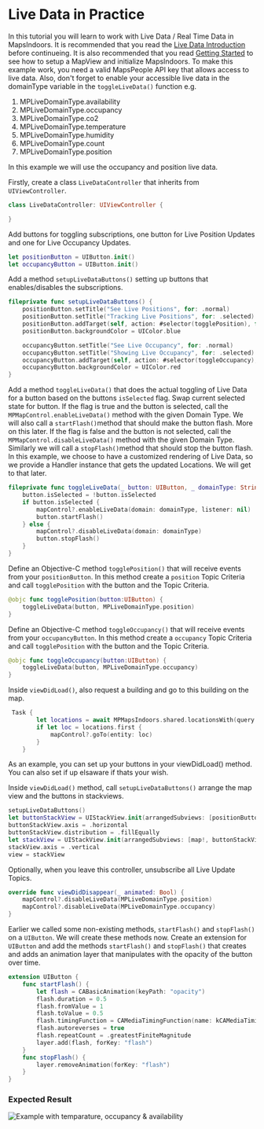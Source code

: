 # Live Data in Practice

In this tutorial you will learn to work with Live Data / Real Time Data in MapsIndoors. It is recommended that you read the [Live Data Introduction](https://docs.mapsindoors.com/live-data-intro/) before continueing. It is also recommended that you read [Getting Started](https://docs.mapsindoors.com/getting-started/ios/set-up-your-environment) to see how to setup a MapView and initialize MapsIndoors. To make this example work, you need a valid MapsPeople API key that allows access to live data. Also, don't forget to enable your accessible live data in the domainType variable in the `toggleLiveData()` function e.g.

1. MPLiveDomainType.availability
2. MPLiveDomainType.occupancy
3. MPLiveDomainType.co2
4. MPLiveDomainType.temperature
5. MPLiveDomainType.humidity
6. MPLiveDomainType.count
7. MPLiveDomainType.position

In this example we will use the occupancy and position live data.

Firstly, create a class `LiveDataController` that inherits from `UIViewController`.

```swift
class LiveDataController: UIViewController {

} 
```

Add buttons for toggling subscriptions, one button for Live Position Updates and one for Live Occupancy Updates.

```swift
let positionButton = UIButton.init()
let occupancyButton = UIButton.init()
```

Add a method `setupLiveDataButtons()` setting up buttons that enables/disables the subscriptions.

```swift
fileprivate func setupLiveDataButtons() {
    positionButton.setTitle("See Live Positions", for: .normal)
    positionButton.setTitle("Tracking Live Positions", for: .selected)
    positionButton.addTarget(self, action: #selector(togglePosition), for: .touchUpInside)
    positionButton.backgroundColor = UIColor.blue

    occupancyButton.setTitle("See Live Occupancy", for: .normal)
    occupancyButton.setTitle("Showing Live Occupancy", for: .selected)
    occupancyButton.addTarget(self, action: #selector(toggleOccupancy), for: .touchUpInside)
    occupancyButton.backgroundColor = UIColor.red
}
```

Add a method `toggleLiveData()` that does the actual toggling of Live Data for a button based on the buttons `isSelected` flag. Swap current selected state for button. If the flag is true and the button is selected, call the `MPMapControl.enableLiveData()` method with the given Domain Type. We will also call a `startFlash()`method that should make the button flash. More on this later. If the flag is false and the button is not selected, call the `MPMapControl.disableLiveData()` method with the given Domain Type. Similarly we will call a `stopFlash()`method that should stop the button flash. In this example, we choose to have a customized rendering of Live Data, so we provide a Handler instance that gets the updated Locations. We will get to that later.

```swift
fileprivate func toggleLiveData(_ button: UIButton, _ domainType: String) {
    button.isSelected = !button.isSelected
    if button.isSelected {
        mapControl?.enableLiveData(domain: domainType, listener: nil)
        button.startFlash()
    } else {
        mapControl?.disableLiveData(domain: domainType)
        button.stopFlash()
    }
}
```

Define an Objective-C method `togglePosition()` that will receive events from your `positionButton`. In this method create a `position` Topic Criteria and call `togglePosition` with the button and the Topic Criteria.

```swift
@objc func togglePosition(button:UIButton) {
    toggleLiveData(button, MPLiveDomainType.position)
}
```

Define an Objective-C method `toggleOccupancy()` that will receive events from your `occupancyButton`. In this method create a `occupancy` Topic Criteria and call `togglePosition` with the button and the Topic Criteria.

```swift
@objc func toggleOccupancy(button:UIButton) {
    toggleLiveData(button, MPLiveDomainType.occupancy)
}
```

Inside `viewDidLoad()`, also request a building and go to this building on the map.

```swift
 Task {
        let locations = await MPMapsIndoors.shared.locationsWith(query: nil, filter: nil)
        if let loc = locations.first {
            mapControl?.goTo(entity: loc)
        }
    }
```

As an example, you can set up your buttons in your viewDidLoad() method. You can also set if up elsaware if thats your wish.

Inside `viewDidLoad()` method, call `setupLiveDataButtons()` arrange the map view and the buttons in stackviews.

```swift
setupLiveDataButtons()
let buttonStackView = UIStackView.init(arrangedSubviews: [positionButton, occupancyButton])
buttonStackView.axis = .horizontal
buttonStackView.distribution = .fillEqually
let stackView = UIStackView.init(arrangedSubviews: [map!, buttonStackView])
stackView.axis = .vertical
view = stackView

```

Optionally, when you leave this controller, unsubscribe all Live Update Topics.

```swift
override func viewDidDisappear(_ animated: Bool) {
    mapControl?.disableLiveData(MPLiveDomainType.position)
    mapControl?.disableLiveData(MPLiveDomainType.occupancy)
}
```

Earlier we called some non-existing methods, `startFlash()` and `stopFlash()` on a `UIButton`. We will create these methods now. Create an extension for `UIButton` and add the methods `startFlash()` and `stopFlash()` that creates and adds an animation layer that manipulates with the opacity of the button over time.

```swift
extension UIButton {
    func startFlash() {
        let flash = CABasicAnimation(keyPath: "opacity")
        flash.duration = 0.5
        flash.fromValue = 1
        flash.toValue = 0.5
        flash.timingFunction = CAMediaTimingFunction(name: kCAMediaTimingFunctionEaseInEaseOut)
        flash.autoreverses = true
        flash.repeatCount = .greatestFiniteMagnitude
        layer.add(flash, forKey: "flash")
    }
    func stopFlash() {
        layer.removeAnimation(forKey: "flash")
    }
}
```

### Expected Result[​](https://docs.mapsindoors.com/live-data-in-practice#expected-result) <a href="#expected-result" id="expected-result"></a>

![Example with temparature, occupancy & availability](https://docs.mapsindoors.com/img/map/liveData\_iOS.png)
